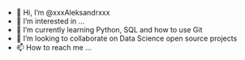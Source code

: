 - 👋 Hi, I’m @xxxAleksandrxxx
- 👀 I’m interested in ...
- 🌱 I’m currently learning Python, SQL and how to use Git
- 💞️ I’m looking to collaborate on Data Science open source projects
- 📫 How to reach me ...


<!---
xxxAleksandrxxx/xxxAleksandrxxx is a ✨ special ✨ repository because its `README.md` (this file) appears on your GitHub profile.
You can click the Preview link to take a look at your changes.
--->
